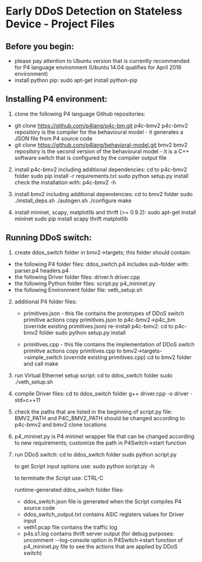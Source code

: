 # Early DDoS Detection on Stateless Device - Project Files

## Before you begin:

- please pay attention to Ubuntu version that is currently recommended for P4 language environment (Ubuntu 14.04 qualifies for April 2016 environment)
- install python pip:
	sudo apt-get install python-pip

## Installing P4 environment:

1. clone the following P4 language Github repositories:
- git clone https://github.com/p4lang/p4c-bm.git p4c-bmv2
	p4c-bmv2 repository is the compiler for the behavioural model -
	it generates a JSON file from P4 source code
- git clone https://github.com/p4lang/behavioral-model.git bmv2
	bmv2 repository is the second version of the behavioural model -
	it is a C++ software switch that is configured by the compiler output file  

2. install p4c-bmv2 including additional dependencies:
	cd to p4c-bmv2 folder
	sudo pip install -r requirements.txt
	sudo python setup.py install
	check the installation with: p4c-bmv2 -h
	
3. install bmv2 including additional dependencies:
	cd to bmv2 folder
	sudo ./install_deps.sh
	./autogen.sh
	./configure
	make
	
4. install mininet, scapy, matplotlib and thrift (>= 0.9.2):
	sudo apt-get install mininet
	sudo pip install scapy thrift matplotlib
	
## Running DDoS switch:

1. create ddos_switch folder in bmv2->targets; this folder should contain:
- the following P4 folder files:
	ddos_switch.p4
	includes sub-folder with:
		parser.p4
		headers.p4
- the following Driver folder files:
	driver.h
	driver.cpp
- the following Python folder files:
	script.py
	p4_mininet.py
- the following Environment folder file:
	veth_setup.sh

2. additional P4 folder files:
	- primitives.json - this file contains the prototypes of DDoS switch primitive actions
		copy primitives.json to p4c-bmv2->p4c_bm (override existing primitives.json)
		re-install p4c-bmv2:
			cd to p4c-bmv2 folder
			sudo python setup.py install
		
	- primitives.cpp - this file contains the implementation of DDoS switch primitive actions
		copy primitives.cpp to bmv2->targets->simple_switch (override existing primitives.cpp)
		cd to bmv2 folder and call make
	
3. run Virtual Ethernet setup script:
	cd to ddos_switch folder
	sudo ./veth_setup.sh
	
4. compile Driver files:
	cd to ddos_switch folder
	g++ driver.cpp -o driver -std=c++11
	
5. check the paths that are listed in the beginning of script.py file:
	BMV2_PATH and P4C_BMV2_PATH should be changed according to p4c-bmv2 and bmv2 clone locations

6. p4_mininet.py is P4 mininet wrapper file that can be changed according to new requirements;
	customize the path in P4Switch->start function
	
7. run DDoS switch:
	cd to ddos_switch folder
	sudo python script.py
	
	to get Script input options use:
		sudo python script.py -h
		
	to terminate the Script use:
		CTRL-C
	
	runtime-generated ddos_switch folder files:
	- ddos_switch.json file is generated when the Script compiles P4 source code
	- ddos_switch_output.txt contains ASIC registers values for Driver input
	- veth1.pcap file contains the traffic log
	- p4s.s1.log contains thrift server output (for debug purposes: uncomment --log-console option
	in P4Switch->start function of p4_mininet.py file to see the actions that are applied by DDoS switch)
